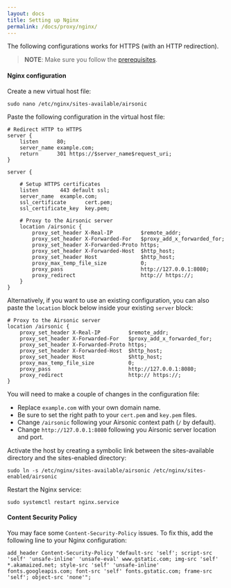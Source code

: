 ```yaml
---
layout: docs
title: Setting up Nginx
permalink: /docs/proxy/nginx/
---
```


The following configurations works for HTTPS (with an HTTP redirection).

> **NOTE**: Make sure you follow the [prerequisites](/docs/proxy/prerequisites/).

#### Nginx configuration

Create a new virtual host file:

```
sudo nano /etc/nginx/sites-available/airsonic
```

Paste the following configuration in the virtual host file:

```nginx
# Redirect HTTP to HTTPS
server {
    listen      80;
    server_name example.com;
    return      301 https://$server_name$request_uri;
}

server {

    # Setup HTTPS certificates
    listen       443 default ssl;
    server_name  example.com;
    ssl_certificate      cert.pem;
    ssl_certificate_key  key.pem;

    # Proxy to the Airsonic server
    location /airsonic {
        proxy_set_header X-Real-IP         $remote_addr;
        proxy_set_header X-Forwarded-For   $proxy_add_x_forwarded_for;
        proxy_set_header X-Forwarded-Proto https;
        proxy_set_header X-Forwarded-Host  $http_host;
        proxy_set_header Host              $http_host;
        proxy_max_temp_file_size           0;
        proxy_pass                         http://127.0.0.1:8080;
        proxy_redirect                     http:// https://;
    }
}
```

Alternatively, if you want to use an existing configuration, you can also paste the
`location` block below inside your existing `server` block:

```nginx
# Proxy to the Airsonic server
location /airsonic {
    proxy_set_header X-Real-IP         $remote_addr;
    proxy_set_header X-Forwarded-For   $proxy_add_x_forwarded_for;
    proxy_set_header X-Forwarded-Proto https;
    proxy_set_header X-Forwarded-Host  $http_host;
    proxy_set_header Host              $http_host;
    proxy_max_temp_file_size           0;
    proxy_pass                         http://127.0.0.1:8080;
    proxy_redirect                     http:// https://;
}
```

You will need to make a couple of changes in the configuration file:

- Replace `example.com` with your own domain name.
- Be sure to set the right path to your `cert.pem` and `key.pem` files.
- Change `/airsonic` following your Airsonic context path (`/` by default).
- Change `http://127.0.0.1:8080` following you Airsonic server location and port.

Activate the host by creating a symbolic link between the sites-available directory and the sites-enabled directory:

```
sudo ln -s /etc/nginx/sites-available/airsonic /etc/nginx/sites-enabled/airsonic
```

Restart the Nginx service:

```
sudo systemctl restart nginx.service
```

#### Content Security Policy

You may face some `Content-Security-Policy` issues. To fix this, add the following line to your Nginx configuration:

```nginx
add_header Content-Security-Policy "default-src 'self'; script-src 'self' 'unsafe-inline' 'unsafe-eval' www.gstatic.com; img-src 'self' *.akamaized.net; style-src 'self' 'unsafe-inline' fonts.googleapis.com; font-src 'self' fonts.gstatic.com; frame-src 'self'; object-src 'none'";
```

